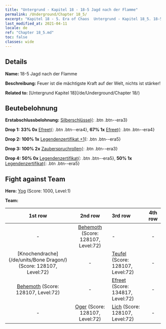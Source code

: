```yaml
---
title: "Untergrund - Kapitel 18 - 18-5 Jagd nach der Flamme"
permalink: /Underground/Chapter 18_5/
excerpt: "Kapitel 18 - 5. Era of Chaos  Untergrund - Kapitel 18_5. 18-5 Jagd nach der Flamme"
last_modified_at: 2021-04-11
locale: de
ref: "Chapter 18_5.md"
toc: false
classes: wide
---
```


## Details

 **Name:** 18-5 Jagd nach der Flamme

 **Beschreibung:** Feuer ist die mächtigste Kraft auf der Welt, nichts ist stärker!

 **Related to:** [Untergrund Kapitel 18](/de/Underground/Chapter 18/)

## Beutebelohnung

 **Erstabschlussbelohnung:** [Silberschlüssel](/de/Items/con_693/){: .btn .btn--era3}

 **Drop 1:** **33% 0x** [Efreet](/de/Items/unt_231/){: .btn .btn--era4}, **67% 1x** [Efreet](/de/Items/unt_231/){: .btn .btn--era4}

 **Drop 2:** **100% 1x** [Legendenzertifikat +1](/de/Items/mat_74/){: .btn .btn--era5}

 **Drop 3:** **100% 2x** [Zauberspruchrollen](/de/Items/con_694/){: .btn .btn--era3}

 **Drop 4:** **50% 0x** [Legendenzertifikat](/de/Items/mat_67/){: .btn .btn--era5}, **50% 1x** [Legendenzertifikat](/de/Items/mat_67/){: .btn .btn--era5}


## Fight against Team
 **Hero:** [Yog](/de/heroes/Yog/) (Score: 1000, Level:1)

 **Team:**


  | 1st row | 2nd row | 3rd row | 4th row |
  |:----:|:----:|:----|:----:|
  | - | [Behemoth](/de/units/Behemoth/) (Score: 128107, Level:72)  | - | - |
  | [Knochendrache](/de/units/Bone Dragon/) (Score: 128107, Level:72)  | - | [Teufel](/de/units/Devil/) (Score: 128107, Level:72)  | - |
  | [Behemoth](/de/units/Behemoth/) (Score: 128107, Level:72)  | - | [Efreet](/de/units/Efreeti/) (Score: 134817, Level:72)  | - |
  | - | [Oger](/de/units/Ogre/) (Score: 128107, Level:72)  | [Lich](/de/units/Lich/) (Score: 128107, Level:72)  | - |


